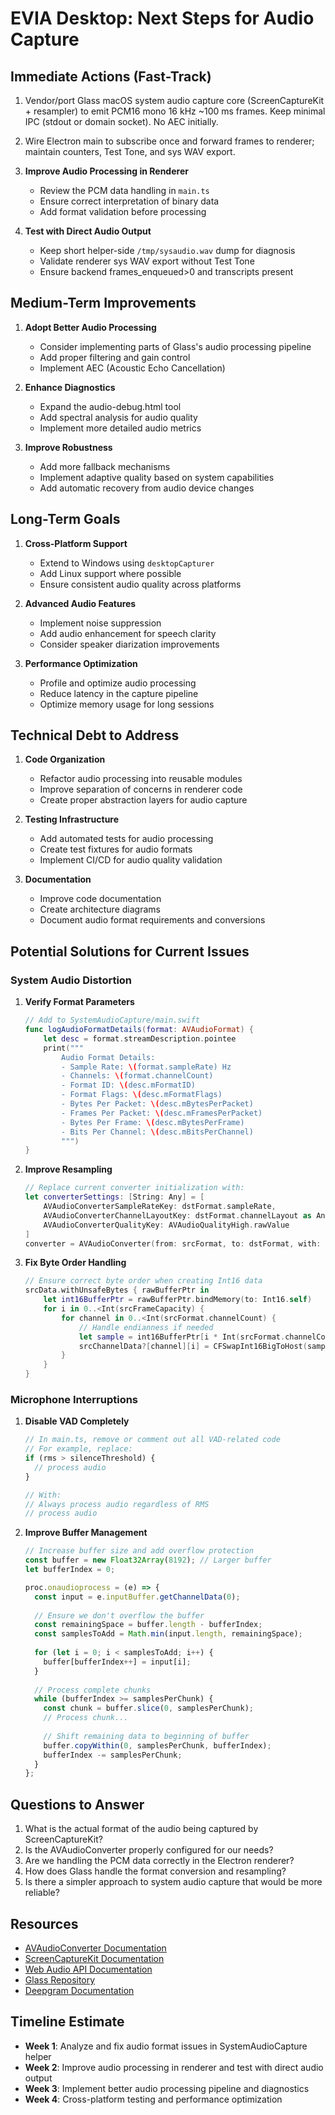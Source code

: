 # EVIA Desktop: Next Steps for Audio Capture

## Immediate Actions (Fast-Track)

1. Vendor/port Glass macOS system audio capture core (ScreenCaptureKit + resampler) to emit PCM16 mono 16 kHz ~100 ms frames. Keep minimal IPC (stdout or domain socket). No AEC initially.

2. Wire Electron main to subscribe once and forward frames to renderer; maintain counters, Test Tone, and sys WAV export.

3. **Improve Audio Processing in Renderer**
   - Review the PCM data handling in `main.ts`
   - Ensure correct interpretation of binary data
   - Add format validation before processing

4. **Test with Direct Audio Output**
   - Keep short helper-side `/tmp/sysaudio.wav` dump for diagnosis
   - Validate renderer sys WAV export without Test Tone
   - Ensure backend frames_enqueued>0 and transcripts present

## Medium-Term Improvements

1. **Adopt Better Audio Processing**
   - Consider implementing parts of Glass's audio processing pipeline
   - Add proper filtering and gain control
   - Implement AEC (Acoustic Echo Cancellation)

2. **Enhance Diagnostics**
   - Expand the audio-debug.html tool
   - Add spectral analysis for audio quality
   - Implement more detailed audio metrics

3. **Improve Robustness**
   - Add more fallback mechanisms
   - Implement adaptive quality based on system capabilities
   - Add automatic recovery from audio device changes

## Long-Term Goals

1. **Cross-Platform Support**
   - Extend to Windows using `desktopCapturer`
   - Add Linux support where possible
   - Ensure consistent audio quality across platforms

2. **Advanced Audio Features**
   - Implement noise suppression
   - Add audio enhancement for speech clarity
   - Consider speaker diarization improvements

3. **Performance Optimization**
   - Profile and optimize audio processing
   - Reduce latency in the capture pipeline
   - Optimize memory usage for long sessions

## Technical Debt to Address

1. **Code Organization**
   - Refactor audio processing into reusable modules
   - Improve separation of concerns in renderer code
   - Create proper abstraction layers for audio capture

2. **Testing Infrastructure**
   - Add automated tests for audio processing
   - Create test fixtures for audio formats
   - Implement CI/CD for audio quality validation

3. **Documentation**
   - Improve code documentation
   - Create architecture diagrams
   - Document audio format requirements and conversions

## Potential Solutions for Current Issues

### System Audio Distortion

1. **Verify Format Parameters**
   ```swift
   // Add to SystemAudioCapture/main.swift
   func logAudioFormatDetails(format: AVAudioFormat) {
       let desc = format.streamDescription.pointee
       print("""
           Audio Format Details:
           - Sample Rate: \(format.sampleRate) Hz
           - Channels: \(format.channelCount)
           - Format ID: \(desc.mFormatID)
           - Format Flags: \(desc.mFormatFlags)
           - Bytes Per Packet: \(desc.mBytesPerPacket)
           - Frames Per Packet: \(desc.mFramesPerPacket)
           - Bytes Per Frame: \(desc.mBytesPerFrame)
           - Bits Per Channel: \(desc.mBitsPerChannel)
           """)
   }
   ```

2. **Improve Resampling**
   ```swift
   // Replace current converter initialization with:
   let converterSettings: [String: Any] = [
       AVAudioConverterSampleRateKey: dstFormat.sampleRate,
       AVAudioConverterChannelLayoutKey: dstFormat.channelLayout as Any,
       AVAudioConverterQualityKey: AVAudioQualityHigh.rawValue
   ]
   converter = AVAudioConverter(from: srcFormat, to: dstFormat, with: converterSettings)
   ```

3. **Fix Byte Order Handling**
   ```swift
   // Ensure correct byte order when creating Int16 data
   srcData.withUnsafeBytes { rawBufferPtr in
       let int16BufferPtr = rawBufferPtr.bindMemory(to: Int16.self)
       for i in 0..<Int(srcFrameCapacity) {
           for channel in 0..<Int(srcFormat.channelCount) {
               // Handle endianness if needed
               let sample = int16BufferPtr[i * Int(srcFormat.channelCount) + channel]
               srcChannelData?[channel][i] = CFSwapInt16BigToHost(sample)
           }
       }
   }
   ```

### Microphone Interruptions

1. **Disable VAD Completely**
   ```typescript
   // In main.ts, remove or comment out all VAD-related code
   // For example, replace:
   if (rms > silenceThreshold) {
     // process audio
   }
   
   // With:
   // Always process audio regardless of RMS
   // process audio
   ```

2. **Improve Buffer Management**
   ```typescript
   // Increase buffer size and add overflow protection
   const buffer = new Float32Array(8192); // Larger buffer
   let bufferIndex = 0;
   
   proc.onaudioprocess = (e) => {
     const input = e.inputBuffer.getChannelData(0);
     
     // Ensure we don't overflow the buffer
     const remainingSpace = buffer.length - bufferIndex;
     const samplesToAdd = Math.min(input.length, remainingSpace);
     
     for (let i = 0; i < samplesToAdd; i++) {
       buffer[bufferIndex++] = input[i];
     }
     
     // Process complete chunks
     while (bufferIndex >= samplesPerChunk) {
       const chunk = buffer.slice(0, samplesPerChunk);
       // Process chunk...
       
       // Shift remaining data to beginning of buffer
       buffer.copyWithin(0, samplesPerChunk, bufferIndex);
       bufferIndex -= samplesPerChunk;
     }
   };
   ```

## Questions to Answer

1. What is the actual format of the audio being captured by ScreenCaptureKit?
2. Is the AVAudioConverter properly configured for our needs?
3. Are we handling the PCM data correctly in the Electron renderer?
4. How does Glass handle the format conversion and resampling?
5. Is there a simpler approach to system audio capture that would be more reliable?

## Resources

- [AVAudioConverter Documentation](https://developer.apple.com/documentation/avfoundation/avaudioconverter)
- [ScreenCaptureKit Documentation](https://developer.apple.com/documentation/screencapturekit)
- [Web Audio API Documentation](https://developer.mozilla.org/en-US/docs/Web/API/Web_Audio_API)
- [Glass Repository](https://github.com/pickle-com/glass)
- [Deepgram Documentation](https://developers.deepgram.com/docs/)

## Timeline Estimate

- **Week 1**: Analyze and fix audio format issues in SystemAudioCapture helper
- **Week 2**: Improve audio processing in renderer and test with direct audio output
- **Week 3**: Implement better audio processing pipeline and diagnostics
- **Week 4**: Cross-platform testing and performance optimization
